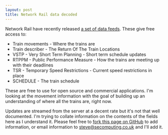 ```yaml
---
layout: post
title: Network Rail data decoded
---
```

Network Rail have recently released [a set of data feeds](https://datafeeds.networkrail.co.uk). These give free access to:

 * Train movements - Where the trains are
 * Train describer - The Return Of The Train Locations
 * VSTP - Very Short Term Planning - Short term schedule updates
 * RTPPM - Public Performance Measure - How the trains are meeting up with their deadlines
 * TSR - Temporary Speed Restrictions - Current speed restrictions in place
 * SCHEDULE - The train schedule

These are free to use for open source and commercial applications. I'm looking at the movement information with the goal of building up an understanding of where all the trains are, right now.

Updates are streamed from the server at a decent rate but it's not that well documented. I'm trying to collate information on the contents of the fields here as I understand it. Please feel free to [fork this page on GitHub](https://github.com/engie/engie.github.com/fork_select) to add information, or email information to steve@secomputing.co.uk and I'll add it.

